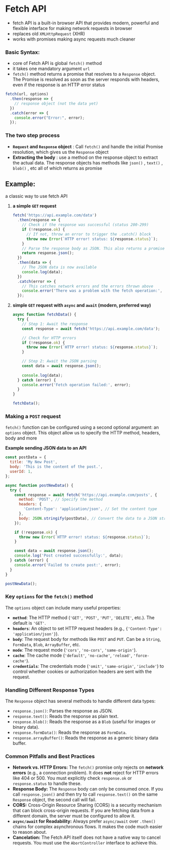 # Fetch API

- fetch API is a built-in browser API that provides modern, powerful and flexible interface for making network requests in browser
- replaces old `XMLHttpRequest` (XHR)
- works with promises making async requests much cleaner

### Basic Syntax:

- core of Fetch API is global `fetch()` method
- it takes one mandatory argument `url`
- `fetch()` method returns a promise that resolves to a `Response` object. The Promise is resolved as soon as the server responds with headers, even if the response is an HTTP error status

```jsx
fetch(url, options)
  .then(response => {
    // response object (not the data yet)
  })
  .catch(error => {
    console.error("Error:", error);
  });
```

### The two step process

- **`Request` and `Response` object** : Call `fetch()` and handle the initial Promise resolution, which gives us the `Response` object
- **Extracting the body** : use a method on the response object to extract the actual data. The response objects has methods like `json()` , `text()` , `blob()` , etc all of which returns as promise

## Example:

a classic way to use fetch API

1. **a simple `GET` request**
    
    ```jsx
    fetch('https://api.example.com/data')
      .then(response => {
        // Check if the response was successful (status 200-299)
        if (!response.ok) {
          // If not, throw an error to trigger the .catch() block
          throw new Error(`HTTP error! status: ${response.status}`);
        }
        // Parse the response body as JSON. This also returns a promise.
        return response.json();
      })
      .then(data => {
        // The JSON data is now available
        console.log(data);
      })
      .catch(error => {
        // This catches network errors and the errors thrown above
        console.error('There was a problem with the fetch operation:', error);
      });
    ```
    
2. **simple `GET` request with `async` and `await`  (modern, preferred way)**
    
    ```jsx
    async function fetchData() {
      try {
        // Step 1: Await the response
        const response = await fetch('https://api.example.com/data');
    
        // Check for HTTP errors
        if (!response.ok) {
          throw new Error(`HTTP error! status: ${response.status}`);
        }
    
        // Step 2: Await the JSON parsing
        const data = await response.json();
        
        console.log(data);
      } catch (error) {
        console.error('Fetch operation failed:', error);
      }
    }
    
    fetchData();
    ```
    

### Making a `POST` request

`fetch()` function can be configured using a second optional argument: an `options` object. This object allow us to specify the HTTP method, headers, body and more

**Example sending JSON data to an API**

```jsx
const postData = {
  title: 'My New Post',
  body: 'This is the content of the post.',
  userId: 1,
};

async function postNewData() {
  try {
    const response = await fetch('https://api.example.com/posts', {
      method: 'POST', // Specify the method
      headers: {
        'Content-Type': 'application/json', // Set the content type
      },
      body: JSON.stringify(postData), // Convert the data to a JSON string
    });

    if (!response.ok) {
      throw new Error(`HTTP error! status: ${response.status}`);
    }

    const data = await response.json();
    console.log('Post created successfully:', data);
  } catch (error) {
    console.error('Failed to create post:', error);
  }
}

postNewData();
```

### Key `options` for the `fetch()` method

The `options` object can include many useful properties:

- **`method`**: The HTTP method (`'GET'`, `'POST'`, `'PUT'`, `'DELETE'`, etc.). The default is `'GET'`.
- **`headers`**: An object to set HTTP request headers (e.g., `{'Content-Type': 'application/json'}`).
- **`body`**: The request body for methods like `POST` and `PUT`. Can be a `String`, `FormData`, `Blob`, `ArrayBuffer`, etc.
- **`mode`**: The request mode (`'cors'`, `'no-cors'`, `'same-origin'`).
- **`cache`**: The cache mode (`'default'`, `'no-cache'`, `'reload'`, `'force-cache'`).
- **`credentials`**: The credentials mode (`'omit'`, `'same-origin'`, `'include'`) to control whether cookies or authorization headers are sent with the request.

### Handling Different Response Types

The `Response` object has several methods to handle different data types:

- `response.json()`: Parses the response as JSON.
- `response.text()`: Reads the response as plain text.
- `response.blob()`: Reads the response as a `Blob` (useful for images or binary data).
- `response.formData()`: Reads the response as `FormData`.
- `response.arrayBuffer()`: Reads the response as a generic binary data buffer.

### Common Pitfalls and Best Practices

- **Network vs. HTTP Errors:** The `fetch()` promise only rejects on **network errors** (e.g., a connection problem). It does **not** reject for HTTP errors like 404 or 500. You must explicitly check `response.ok` or `response.status` to handle these.
- **Response Body:** The `Response` body can only be consumed once. If you call `response.json()` and then try to call `response.text()` on the same `Response` object, the second call will fail.
- **CORS:** Cross-Origin Resource Sharing (CORS) is a security mechanism that can block cross-origin requests. If you are fetching data from a different domain, the server must be configured to allow it.
- **`async/await` for Readability:** Always prefer `async/await` over `.then()` chains for complex asynchronous flows. It makes the code much easier to reason about.
- **Cancelation:** The Fetch API itself does not have a native way to cancel requests. You must use the `AbortController` interface to achieve this.